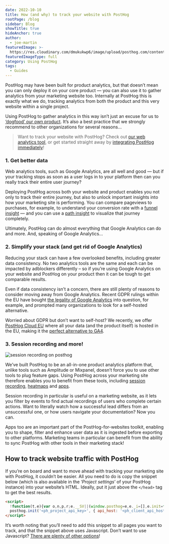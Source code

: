 ```yaml
---
date: 2022-10-10
title: How (and why) to track your website with PostHog
rootPage: /blog
sidebar: Blog
showTitle: true
hideAnchor: true
author:
  - joe-martin
featuredImage: >-
  https://res.cloudinary.com/dmukukwp6/image/upload/posthog.com/contents/images/blog/orange-blog-image.jpg
featuredImageType: full
category: Using PostHog
tags:
  - Guides
---
```


PostHog may have been built for product analytics, but that doesn’t mean you can only deploy it on your core product — you can also use it to gather analytics from your marketing website too. Internally at PostHog this is exactly what we do, tracking analytics from both the product and this very website within a single project. 

Using PostHog to gather analytics in this way isn’t just an excuse for us to [‘dogfood’ our own product](/product-engineers/dogfooding). It’s also a best practice that we strongly recommend to other organizations for several reasons...

> Want to track your website with PostHog? Check out [our web analytics tool](/web-analytics), or get started straight away by [integrating PostHog immediately](/docs/getting-started/install)!

### 1. Get better data

Web analytics tools, such as Google Analytics, are all well and good — but if your tracking stops as soon as a user logs in to your platform then can you really track their entire user journey? 

Deploying PostHog across both your website and product enables you not only to track their entire journey, but also to unlock important insights into how your marketing site is performing. You can compare pageviews to purchases, for example, to understand your conversion rate with a [funnel insight](/manual/funnels) — and you can use a [path insight](/manual/paths) to visualize that journey completely.

Ultimately, PostHog can do almost everything that Google Analytics can do and more. And, speaking of Google Analytics…

### 2. Simplify your stack (and get rid of Google Analytics)

Reducing your stack can have a few overlooked benefits, including greater data consistency. No two analytics tools are the same and each can be impacted by adblockers differently – so if you’re using Google Analytics on your website and PostHog on your product then it can be tough to get comparable results.

Even if data consistency isn’t a concern, there are still plenty of reasons to consider moving away from Google Analytics. Recent GDPR rulings within the EU have bought [the legality of Google Analytics](https://isgoogleanalyticsillegal.com/) into question, for example, and prompted many organizations to look for a self-hosted alternative. 

Worried about GDPR but don’t want to self-host? We recently, we offer [PostHog Cloud EU](https://posthog.com/eu) where all your data (and the product itself) is hosted in the EU, making it the [perfect alternative to GA4](/blog/ga4-alternatives).  

<GDPRForm />

### 3. Session recording and more!

![session recording on posthog](https://res.cloudinary.com/dmukukwp6/image/upload/v1710055416/posthog.com/contents/images/blog/activation-checklist-images/session-recording-posthog.png)

We’ve built PostHog to be an all-in-one product analytics platform that, unlike tools such as Amplitude or Mixpanel, doesn’t force you to use other tools to plug feature gaps. Using PostHog across your marketing site therefore enables you to benefit from these tools, including [session recording](/manual/recordings), [heatmaps](/manual/toolbar) and [apps](/apps).

Session recording in particular is useful on a marketing website, as it lets you filter by events to find actual recordings of users who complete certain actions. Want to literally watch how a successful lead differs from an unsuccessful one, or how users navigate your documentation? Now you can. 

Apps too are an important part of the PostHog-for-websites toolkit, enabling you to shape, filter and enhance user data as it is ingested before exporting to other platforms. Marketing teams in particular can benefit from the ability to sync PostHog with other tools in their marketing stack!

## How to track website traffic with PostHog

If you’re on board and want to move ahead with tracking your marketing site with PostHog, it couldn’t be easier. All you need to do is copy the snippet below (which is also available in the ‘_Project settings_’ of your PostHog instance) into your website’s HTML. Ideally, put it just above the `</head>` tag to get the best results. 

```html
<script>
  !function(t,e){var o,n,p,r;e.__SV||(window.posthog=e,e._i=[],e.init=function(i,s,a){function g(t,e){var o=e.split(".");2==o.length&&(t=t[o[0]],e=o[1]),t[e]=function(){t.push([e].concat(Array.prototype.slice.call(arguments,0)))}}(p=t.createElement("script")).type="text/javascript",p.crossOrigin="anonymous",p.async=!0,p.src=s.api_host+"/static/array.js",(r=t.getElementsByTagName("script")[0]).parentNode.insertBefore(p,r);var u=e;for(void 0!==a?u=e[a]=[]:a="posthog",u.people=u.people||[],u.toString=function(t){var e="posthog";return"posthog"!==a&&(e+="."+a),t||(e+=" (stub)"),e},u.people.toString=function(){return u.toString(1)+".people (stub)"},o="capture identify alias people.set people.set_once set_config register register_once unregister opt_out_capturing has_opted_out_capturing opt_in_capturing reset isFeatureEnabled onFeatureFlags getFeatureFlag getFeatureFlagPayload reloadFeatureFlags group updateEarlyAccessFeatureEnrollment getEarlyAccessFeatures getActiveMatchingSurveys getSurveys getNextSurveyStep".split(" "),n=0;n<o.length;n++)g(u,o[n]);e._i.push([i,s,a])},e.__SV=1)}(document,window.posthog||[]);
  posthog.init('<ph_project_api_key>', { api_host: '<ph_client_api_host>', defaults: '<ph_posthog_js_defaults>' })
</script>
```

It’s worth noting that you’ll need to add this snippet to all pages you want to track, and that the snippet above uses Javascript. Don’t want to use Javascript? [There are plenty of other options](/docs/integrate)!

<NewsletterForm />
